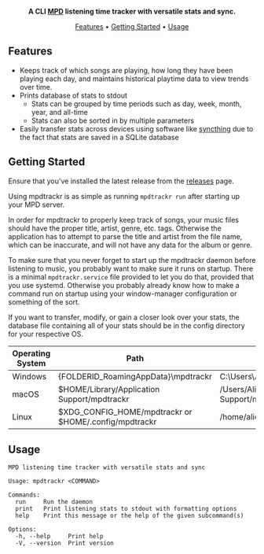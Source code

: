 <div align="center">

**A CLI [MPD](https://www.musicpd.org/) listening time tracker with versatile stats and sync.**

[Features](#features) •
[Getting Started](#getting-started) •
[Usage](#usage)

</div>

## Features

- Keeps track of which songs are playing, how long they have been playing each day, and maintains historical playtime data to view trends over time.
- Prints database of stats to stdout
  - Stats can be grouped by time periods such as day, week, month, year, and all-time
  - Stats can also be sorted in by multiple parameters
- Easily transfer stats across devices using software like [syncthing](https://syncthing.net/) due to the fact that stats are saved in a SQLite database

## Getting Started

Ensure that you've installed the latest release from the [releases](https://github.com/Cyanistic/mpdtrackr/releases/latest) page.

Using mpdtrackr is as simple as running `mpdtrackr run` after starting up your MPD server.

In order for mpdtrackr to properly keep track of songs, your music files should have the proper title, artist, genre, etc. tags. Otherwise the application has to attempt to parse the title and artist from the file name, which can be inaccurate, and will not have any data for the album or genre.

To make sure that you never forget to start up the mpdtrackr daemon before listening to music, you probably want to make sure it runs on startup. There is a minimal `mpdtrackr.service` file provided to let you do that, provided that you use systemd. Otherwise you probably already know how to make a command run on startup using your window-manager configuration or something of the sort.

If you want to transfer, modify, or gain a closer look over your stats, the database file containing all of your stats should be in the config directory for your respective OS.

| Operating System | Path                                                  | Example                                            |
| ---------------- | ----------------------------------------------------- | -------------------------------------------------- |
| Windows          | {FOLDERID_RoamingAppData}\mpdtrackr                   | C:\Users\Alice\AppData\Roaming\mpdtrackr           |
| macOS            | $HOME/Library/Application Support/mpdtrackr           | /Users/Alice/Library/Application Support/mpdtrackr |
| Linux            | $XDG_CONFIG_HOME/mpdtrackr or $HOME/.config/mpdtrackr | /home/alice/.config/mpdtrackr                      |

## Usage

```
MPD listening time tracker with versatile stats and sync

Usage: mpdtrackr <COMMAND>

Commands:
  run     Run the daemon
  print   Print listening stats to stdout with formatting options
  help    Print this message or the help of the given subcommand(s)

Options:
  -h, --help     Print help
  -V, --version  Print version
```
